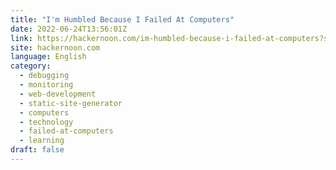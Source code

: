 ```yaml
---
title: "I'm Humbled Because I Failed At Computers"
date: 2022-06-24T13:56:01Z
link: https://hackernoon.com/im-humbled-because-i-failed-at-computers?source=rss&utm_medium=RSS&utm_source=news.12bit.vn
site: hackernoon.com
language: English
category:
  - debugging
  - monitoring
  - web-development
  - static-site-generator
  - computers
  - technology
  - failed-at-computers
  - learning
draft: false
---
```

